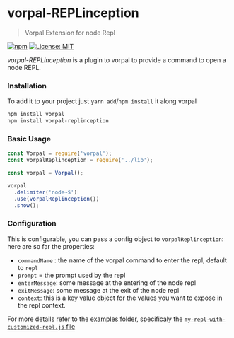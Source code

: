 # vorpal-REPLinception
> Vorpal Extension for node Repl

[![npm](https://img.shields.io/npm/v/vorpal-replinception.svg)](https://www.npmjs.com/package/vorpal-replinception)
[![License: MIT](https://img.shields.io/badge/License-MIT-blue.svg)](https://opensource.org/licenses/MIT)

*vorpal-REPLinception* is a plugin to vorpal to provide a command to open a node REPL.


### Installation

To add it to your project just `yarn add`/`npm install` it along vorpal

```bash
npm install vorpal
npm install vorpal-replinception
```

### Basic Usage
```js
const Vorpal = require('vorpal');
const vorpalReplinception = require('../lib');

const vorpal = Vorpal();

vorpal
  .delimiter('node~$')
  .use(vorpalReplinception())
  .show();
```

### Configuration

This is configurable, you can pass a config object to `vorpalReplinception`:
here are so far the properties:
- `commandName` : the name of the vorpal command to enter the repl, default to `repl`
- `prompt` = the prompt used by the repl
- `enterMessage`: some message at the entering of the node repl
- `exitMessage`: some message at the exit of the node repl
- `context`: this is a key value object for the values you want to expose in the repl context.

For more details refer to the [examples folder](./examples), specificaly the
 [`my-repl-with-customized-repl.js` file](./examples/my-repl-with-customized-repl.js)
